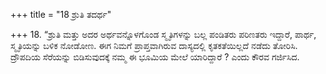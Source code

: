 +++
title = "18 ಶ್ರುತಿ ತದರ್ಥ"

+++
18. “ಶ್ರುತಿ ಮತ್ತು ಅದರ ಅರ್ಥವನ್ನೊಳಗೊಂಡ ಸ್ಮೃತಿಗಳನ್ನು ಬಲ್ಲ ಪಂಡಿತರು ಪರಿಣತರು ಇದ್ದಾರೆ, ಪಾರ್ಥ, ಸ್ಮೃತಿಯನ್ನು ಬಳಿಕ ನೋಡೋಣ. ಈಗ ನಿಮಗೆ ಪ್ರಾಪ್ತವಾಗಿರುವ ದಾಸ್ಯದಲ್ಲಿ ಕೃತಕತೆಯಿಲ್ಲದೆ ನಡೆದು ತೋರಿಸಿ. ದ್ರೌಪದಿಯ ಸೆರೆಯನ್ನು ಬಿಡಿಸುವುದಕ್ಕೆ ನಮ್ಮ ಈ ಭೂಮಿಯ ಮೇಲೆ ಯಾರಿದ್ದಾರೆ ? ಎಂದು ಕೌರವ ಗರ್ಜಿಸಿದ.